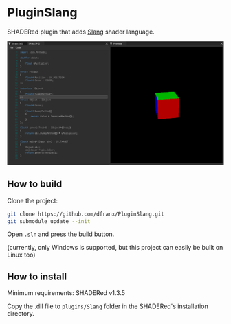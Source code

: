 # PluginSlang
SHADERed plugin that adds [Slang](https://github.com/shader-slang/slang) shader language.

![screen](./screen.png)

## How to build
Clone the project:

```bash
git clone https://github.com/dfranx/PluginSlang.git
git submodule update --init
```

Open `.sln` and press the build button.

(currently, only Windows is supported, but this project can easily be built on Linux too)

## How to install
Minimum requirements: SHADERed v1.3.5

Copy the .dll file to `plugins/Slang` folder in the SHADERed's installation directory.
